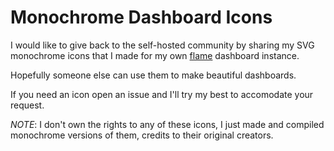 # Monochrome Dashboard Icons
I would like to give back to the self-hosted community by sharing my SVG monochrome icons that I made for my own [flame](https://github.com/pawelmalak/flame) dashboard instance.

Hopefully someone else can use them to make beautiful dashboards.

If you need an icon open an issue and I'll try my best to accomodate your request.

*NOTE*: I don't own the rights to any of these icons, I just made and compiled monochrome versions of them, credits to their original creators.
